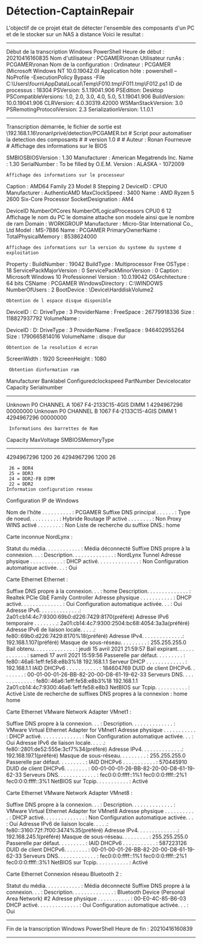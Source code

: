 # Détection-CaptainRepair

L'objectif de ce projet était de détecter l'ensemble des composants d'un PC et de le stocker sur un NAS à distance
Voici le resultat : 



**********************
Début de la transcription Windows PowerShell
Heure de début : 20210416160835
Nom d'utilisateur : PCGAMER\ronan
Utilisateur runAs :  PCGAMER\ronan
Nom de la configuration : 
Ordinateur : PCGAMER (Microsoft Windows NT 10.0.19042.0)
Application hôte : powershell –NoProfile -ExecutionPolicy Bypass -File C:\Users\fourn\AppData\Local\Temp\F010.tmp\F011.tmp\F012.ps1
ID de processus : 18304
PSVersion: 5.1.19041.906
PSEdition: Desktop
PSCompatibleVersions: 1.0, 2.0, 3.0, 4.0, 5.0, 5.1.19041.906
BuildVersion: 10.0.19041.906
CLRVersion: 4.0.30319.42000
WSManStackVersion: 3.0
PSRemotingProtocolVersion: 2.3
SerializationVersion: 1.1.0.1
**********************
Transcription démarrée, le fichier de sortie est \\192.168.1.16\ronan\privé/detection/PCGAMER.txt
    # Script pour automatiser la detection des composants #
    # version 1.0 #
    # Auteur : Ronan Fourneuve #
    Affichage des informations sur le BIOS


SMBIOSBIOSVersion : 1.30
Manufacturer      : American Megatrends Inc.
Name              : 1.30
SerialNumber      : To be filled by O.E.M.
Version           : ALASKA - 1072009

    Affichage des informations sur le processeur
Caption           : AMD64 Family 23 Model 8 Stepping 2
DeviceID          : CPU0
Manufacturer      : AuthenticAMD
MaxClockSpeed     : 3400
Name              : AMD Ryzen 5 2600 Six-Core Processor
SocketDesignation : AM4

DeviceID  NumberOfCores  NumberOfLogicalProcessors
CPU0      6              12
    Affichage le nom du PC le domaine attache son modele ainsi que le nombre de ram
Domain              : WORKGROUP
Manufacturer        : Micro-Star International Co., Ltd
Model               : MS-7B86
Name                : PCGAMER
PrimaryOwnerName    :
TotalPhysicalMemory : 8538624000

    Affichage des informations sur la version du systeme du systeme d exploitation
Property                :
BuildNumber             : 19042
BuildType               : Multiprocessor Free
OSType                  : 18
ServicePackMajorVersion : 0
ServicePackMinorVersion : 0
Caption                 : Microsoft Windows 10 Professionnel
Version                 : 10.0.19042
OSArchitecture          : 64 bits
CSName                  : PCGAMER
WindowsDirectory        : C:\WINDOWS
NumberOfUsers           : 2
BootDevice              : \Device\HarddiskVolume2

    Obtention de l espace disque disponible
DeviceID     : C:
DriveType    : 3
ProviderName :
FreeSpace    : 26779918336
Size         : 118827937792
VolumeName   :

DeviceID     : D:
DriveType    : 3
ProviderName :
FreeSpace    : 946402955264
Size         : 1790665814016
VolumeName   : disque dur

    Obtention de la resolution d ecran
ScreenWidth  : 1920
ScreenHeight : 1080

     Obtention dinformation ram



Manufacturer Banklabel    Configuredclockspeed PartNumber      Devicelocator   Capacity Serialnumber
------------ ---------    -------------------- ----------      -------------   -------- ------------
Unknown      P0 CHANNEL A                 1067 F4-2133C15-4GIS DIMM 1        4294967296 00000000
Unknown      P0 CHANNEL B                 1067 F4-2133C15-4GIS DIMM 1        4294967296 00000000


     Informations des barrettes de Ram

  Capacity MaxVoltage SMBIOSMemoryType
  -------- ---------- ----------------
4294967296       1200               26
4294967296       1200               26


     26 = DDR4
     25 = DDR3
     24 = DDR2-FB DIMM
     22 = DDR2
    Information configuration reseau

Configuration IP de Windows

   Nom de l’hôte . . . . . . . . . . : PCGAMER
   Suffixe DNS principal . . . . . . :
   Type de noeud. . . . . . . . . .  : Hybride
   Routage IP activé . . . . . . . . : Non
   Proxy WINS activé . . . . . . . . : Non
   Liste de recherche du suffixe DNS.: home

Carte inconnue NordLynx :

   Statut du média. . . . . . . . . . . . : Média déconnecté
   Suffixe DNS propre à la connexion. . . :
   Description. . . . . . . . . . . . . . : NordLynx Tunnel
   Adresse physique . . . . . . . . . . . :
   DHCP activé. . . . . . . . . . . . . . : Non
   Configuration automatique activée. . . : Oui

Carte Ethernet Ethernet :

   Suffixe DNS propre à la connexion. . . : home
   Description. . . . . . . . . . . . . . : Realtek PCIe GbE Family Controller
   Adresse physique . . . . . . . . . . . : 
   DHCP activé. . . . . . . . . . . . . . : Oui
   Configuration automatique activée. . . : Oui
   Adresse IPv6. . . . . . . . . . . . . .: 2a01:cb14:4c7:9300:69b0:d226:7429:8170(préféré)
   Adresse IPv6 temporaire . . . . . . . .: 2a01:cb14:4c7:9300:2504:bc68:4054:3a3a(préféré)
   Adresse IPv6 de liaison locale. . . . .: fe80::69b0:d226:7429:8170%18(préféré)
   Adresse IPv4. . . . . . . . . . . . . .: 192.168.1.107(préféré)
   Masque de sous-réseau. . . . . . . . . : 255.255.255.0
   Bail obtenu. . . . . . . . . . . . . . : jeudi 15 avril 2021 21:59:57
   Bail expirant. . . . . . . . . . . . . : samedi 17 avril 2021 15:59:56
   Passerelle par défaut. . . . . . . . . : fe80::46a6:1eff:fe58:e8b3%18
                                       192.168.1.1
   Serveur DHCP . . . . . . . . . . . . . : 192.168.1.1
   IAID DHCPv6 . . . . . . . . . . . : 184604769
   DUID de client DHCPv6. . . . . . . . : 00-01-00-01-26-BB-82-20-00-D8-61-19-62-33
   Serveurs DNS. . .  . . . . . . . . . . : fe80::46a6:1eff:fe58:e8b3%18
                                       192.168.1.1
                                       2a01:cb14:4c7:9300:46a6:1eff:fe58:e8b3
   NetBIOS sur Tcpip. . . . . . . . . . . : Activé
   Liste de recherche de suffixes DNS propres à la connexion :
                                       home
                                       home

Carte Ethernet VMware Network Adapter VMnet1 :

   Suffixe DNS propre à la connexion. . . :
   Description. . . . . . . . . . . . . . : VMware Virtual Ethernet Adapter for VMnet1
   Adresse physique . . . . . . . . . . . : 
   DHCP activé. . . . . . . . . . . . . . : Non
   Configuration automatique activée. . . : Oui
   Adresse IPv6 de liaison locale. . . . .: fe80::2801:de52:555e:3cf7%34(préféré)
   Adresse IPv4. . . . . . . . . . . . . .: 192.168.197.1(préféré)
   Masque de sous-réseau. . . . . . . . . : 255.255.255.0
   Passerelle par défaut. . . . . . . . . :
   IAID DHCPv6 . . . . . . . . . . . : 570445910
   DUID de client DHCPv6. . . . . . . . : 00-01-00-01-26-BB-82-20-00-D8-61-19-62-33
   Serveurs DNS. . .  . . . . . . . . . . : fec0:0:0:ffff::1%1
                                       fec0:0:0:ffff::2%1
                                       fec0:0:0:ffff::3%1
   NetBIOS sur Tcpip. . . . . . . . . . . : Activé

Carte Ethernet VMware Network Adapter VMnet8 :

   Suffixe DNS propre à la connexion. . . :
   Description. . . . . . . . . . . . . . : VMware Virtual Ethernet Adapter for VMnet8
   Adresse physique . . . . . . . . . . . : 
   DHCP activé. . . . . . . . . . . . . . : Non
   Configuration automatique activée. . . : Oui
   Adresse IPv6 de liaison locale. . . . .: fe80::3160:72f:7f00:3474%35(préféré)
   Adresse IPv4. . . . . . . . . . . . . .: 192.168.245.1(préféré)
   Masque de sous-réseau. . . . . . . . . : 255.255.255.0
   Passerelle par défaut. . . . . . . . . :
   IAID DHCPv6 . . . . . . . . . . . : 587223126
   DUID de client DHCPv6. . . . . . . . : 00-01-00-01-26-BB-82-20-00-D8-61-19-62-33
   Serveurs DNS. . .  . . . . . . . . . . : fec0:0:0:ffff::1%1
                                       fec0:0:0:ffff::2%1
                                       fec0:0:0:ffff::3%1
   NetBIOS sur Tcpip. . . . . . . . . . . : Activé

Carte Ethernet Connexion réseau Bluetooth 2 :

   Statut du média. . . . . . . . . . . . : Média déconnecté
   Suffixe DNS propre à la connexion. . . :
   Description. . . . . . . . . . . . . . : Bluetooth Device (Personal Area Network) #2
   Adresse physique . . . . . . . . . . . : 00-E0-4C-85-B6-03
   DHCP activé. . . . . . . . . . . . . . : Oui
   Configuration automatique activée. . . : Oui
**********************
Fin de la transcription Windows PowerShell
Heure de fin : 20210416160839
**********************
